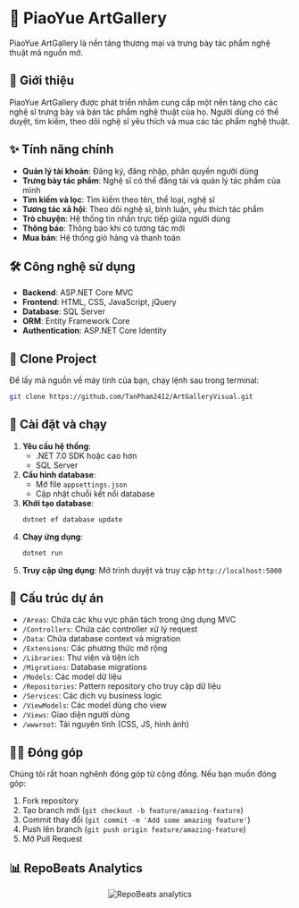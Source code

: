 # 🎵 PiaoYue ArtGallery
PiaoYue ArtGallery là nền tảng thương mại và trưng bày tác phẩm nghệ thuật mã nguồn mở.

## 📝 Giới thiệu
PiaoYue ArtGallery được phát triển nhằm cung cấp một nền tảng cho các nghệ sĩ trưng bày và bán tác phẩm nghệ thuật của họ. Người dùng có thể duyệt, tìm kiếm, theo dõi nghệ sĩ yêu thích và mua các tác phẩm nghệ thuật.

## ✨ Tính năng chính
- **Quản lý tài khoản**: Đăng ký, đăng nhập, phân quyền người dùng
- **Trưng bày tác phẩm**: Nghệ sĩ có thể đăng tải và quản lý tác phẩm của mình
- **Tìm kiếm và lọc**: Tìm kiếm theo tên, thể loại, nghệ sĩ
- **Tương tác xã hội**: Theo dõi nghệ sĩ, bình luận, yêu thích tác phẩm
- **Trò chuyện**: Hệ thống tin nhắn trực tiếp giữa người dùng
- **Thông báo**: Thông báo khi có tương tác mới
- **Mua bán**: Hệ thống giỏ hàng và thanh toán

## 🛠️ Công nghệ sử dụng
- **Backend**: ASP.NET Core MVC
- **Frontend**: HTML, CSS, JavaScript, jQuery
- **Database**: SQL Server
- **ORM**: Entity Framework Core
- **Authentication**: ASP.NET Core Identity

## 🚀 Clone Project
Để lấy mã nguồn về máy tính của bạn, chạy lệnh sau trong terminal:
```bash
git clone https://github.com/TanPham2412/ArtGalleryVisual.git
```
## 🔧 Cài đặt và chạy
1. **Yêu cầu hệ thống**:
   - .NET 7.0 SDK hoặc cao hơn
   - SQL Server
2. **Cấu hình database**:
   - Mở file `appsettings.json`
   - Cập nhật chuỗi kết nối database
3. **Khởi tạo database**:
   ```bash
   dotnet ef database update
   ```
4. **Chạy ứng dụng**:
   ```bash
   dotnet run
   ```
5. **Truy cập ứng dụng**: Mở trình duyệt và truy cập `http://localhost:5000`

## 📁 Cấu trúc dự án
- `/Areas`: Chứa các khu vực phân tách trong ứng dụng MVC
- `/Controllers`: Chứa các controller xử lý request
- `/Data`: Chứa database context và migration
- `/Extensions`: Các phương thức mở rộng
- `/Libraries`: Thư viện và tiện ích
- `/Migrations`: Database migrations
- `/Models`: Các model dữ liệu
- `/Repositories`: Pattern repository cho truy cập dữ liệu
- `/Services`: Các dịch vụ business logic
- `/ViewModels`: Các model dùng cho view
- `/Views`: Giao diện người dùng
- `/wwwroot`: Tài nguyên tĩnh (CSS, JS, hình ảnh)

## 👨‍💻 Đóng góp
Chúng tôi rất hoan nghênh đóng góp từ cộng đồng. Nếu bạn muốn đóng góp:
1. Fork repository
2. Tạo branch mới (`git checkout -b feature/amazing-feature`)
3. Commit thay đổi (`git commit -m 'Add some amazing feature'`)
4. Push lên branch (`git push origin feature/amazing-feature`)
5. Mở Pull Request

## 📊 RepoBeats Analytics
<p align="center">
    <img src="https://repobeats.axiom.co/api/embed/d2fd449cf12eb010947325731445c985db76b96f.svg" alt="RepoBeats analytics" />
</p>
